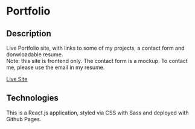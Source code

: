 # Portfolio

## Description
Live Portfolio site, with links to some of my projects, a contact form and donwloadable resume.<br>
Note: this site is frontend only. The contact form is a mockup. To contact me, please use the email in my resume. 

[Live Site](https://ah-fang.github.io/portfolio/)

## Technologies
This is a React.js application, styled via CSS with Sass and deployed with Github Pages.

